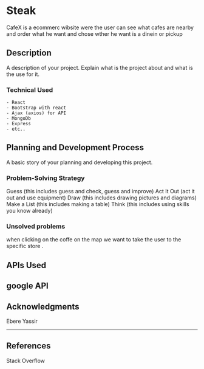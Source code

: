 
# Steak

CafeX is a ecommerc wibsite were the user can see what cafes are nearby and order what he want and chose wther he want is a dinein or pickup  
## Description

A description of your project. Explain what is the project about and what is the use for it.

### Technical Used
```
- React
- Bootstrap with react
- Ajax (axios) for API
- MongoDb
- Express
- etc..
```


## Planning and Development Process

A basic story of your planning and developing this project.

### Problem-Solving Strategy

Guess (this includes guess and check, guess and improve)
Act It Out (act it out and use equipment)
Draw (this includes drawing pictures and diagrams)
Make a List (this includes making a table)
Think (this includes using skills you know already)

### Unsolved problems

when clicking on the coffe on the map we want to take the user to the specific store . 
## APIs Used

google API 
---

## Acknowledgments
Ebere
Yassir


---

 ## References
 Stack Overflow